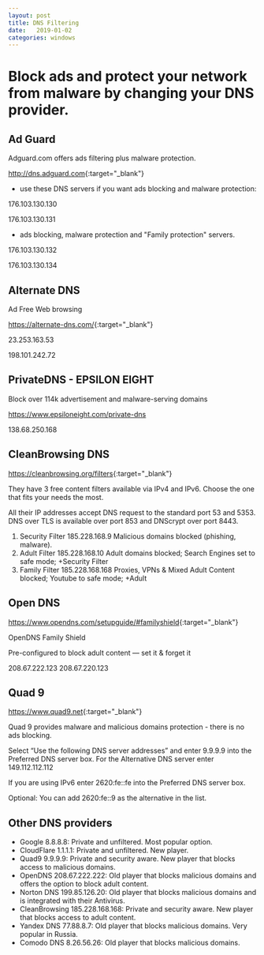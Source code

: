 ```yaml
---
layout: post
title: DNS Filtering
date:   2019-01-02
categories: windows
---
```

# Block ads and protect your network from malware by changing your DNS provider.

## Ad Guard

Adguard.com offers ads filtering plus malware protection.

<http://dns.adguard.com>{:target="_blank"}


* use these DNS servers if you want ads blocking and malware protection:

176.103.130.130

176.103.130.131

* ads blocking, malware protection and "Family protection" servers.

176.103.130.132

176.103.130.134

## Alternate DNS

Ad Free Web browsing

<https://alternate-dns.com/>{:target="_blank"}

23.253.163.53

198.101.242.72

## PrivateDNS - EPSILON EIGHT 

Block over 114k advertisement and malware-serving domains

https://www.epsiloneight.com/private-dns

138.68.250.168

## CleanBrowsing DNS

<https://cleanbrowsing.org/filters>{:target="_blank"}


They have 3 free content filters available via IPv4 and IPv6. Choose the one that fits your needs the most. 

All their IP addresses accept DNS request to the standard port 53 and 5353. DNS over TLS is available over port 853 and DNScrypt over port 8443.

1. Security Filter  185.228.168.9       Malicious domains blocked (phishing, malware).
2. Adult Filter     185.228.168.10      Adult domains blocked; Search Engines set to safe mode; +Security Filter
3. Family Filter    185.228.168.168     Proxies, VPNs & Mixed Adult Content blocked; Youtube to safe mode; +Adult


## Open DNS
<https://www.opendns.com/setupguide/#familyshield>{:target="_blank"}

OpenDNS Family Shield

Pre-configured to block adult content — set it & forget it

208.67.222.123
208.67.220.123


## Quad 9
<https://www.quad9.net>{:target="_blank"}

Quad 9 provides malware and malicious domains protection - there is no ads blocking.

Select “Use the following DNS server addresses” and enter 9.9.9.9 into the Preferred DNS server box. For the Alternative DNS server enter 149.112.112.112

If you are using IPv6 enter 2620:fe::fe into the Preferred DNS server box.

Optional: You can add 2620:fe::9 as the alternative in the list.

## Other DNS providers
* Google 8.8.8.8: Private and unfiltered. Most popular option.
* CloudFlare 1.1.1.1: Private and unfiltered. New player.
* Quad9 9.9.9.9: Private and security aware. New player that blocks access to malicious domains.
* OpenDNS 208.67.222.222: Old player that blocks malicious domains and offers the option to block adult content.
* Norton DNS 199.85.126.20: Old player that blocks malicious domains and is integrated with their Antivirus.
* CleanBrowsing 185.228.168.168: Private and security aware. New player that blocks access to adult content.
* Yandex DNS 77.88.8.7: Old player that blocks malicious domains. Very popular in Russia.
* Comodo DNS 8.26.56.26: Old player that blocks malicious domains.